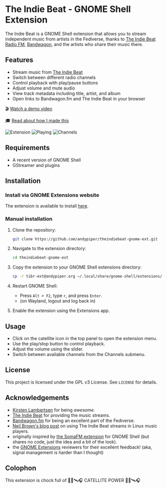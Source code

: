 # The Indie Beat - GNOME Shell Extension

The Indie Beat is a GNOME Shell extension that allows you to stream independent music from artists in the Fediverse, thanks to [The Indie Beat Radio FM](https://theindiebeat.fm), [Bandwagon](https://bandwagon.fm), and the artists who share their music there.

## Features

- Stream music from [The Indie Beat](https://theindiebeat.fm/)
- Switch between different radio channels
- Control playback with play/pause buttons
- Adjust volume and mute audio
- View track metadata including title, artist, and album
- Open links to Bandwagon.fm and The Indie Beat in your browser

🎬 [Watch a demo video](https://makertube.net/w/3qSQBQSwPLqGyYtopiTAk4)

🎓 [Read about how I made this](https://andypiper.co.uk/2025/01/25/the-indie-beat-on-your-linux-desktop/)


![Extension](screenshots/screenshot1.png) ![Playing](screenshots/screenshot2.png) ![Channels](screenshots/screenshot4.png)

## Requirements

- A recent version of GNOME Shell
- GStreamer and plugins

## Installation

### Install via GNOME Extensions website

The extension is available to install [here](https://extensions.gnome.org/extension/7822/the-indie-beat-fediverse-radio/).

### Manual installation

1. Clone the repository:

    ```sh
    git clone https://github.com/andypiper/theindiebeat-gnome-ext.git
    ```

2. Navigate to the extension directory:

    ```sh
    cd theindiebeat-gnome-ext
    ```

3. Copy the extension to your GNOME Shell extensions directory:

    ```sh
    cp -r tibr-ext@andypiper.org ~/.local/share/gnome-shell/extensions/
    ```

4. Restart GNOME Shell:
    - Press `Alt + F2`, type `r`, and press `Enter`.
    - (on Wayland, logout and log back in)

5. Enable the extension using the Extensions app.

## Usage

- Click on the catellite icon in the top panel to open the extension menu.
- Use the play/stop button to control playback.
- Adjust the volume using the slider.
- Switch between available channels from the Channels submenu.

## License

This project is licensed under the GPL v3 License. See `LICENSE` for details.

## Acknowledgements

- [Kirsten Lambertsen](https://mastodon.social/@mizkirsten) for being *awesome*.
- [The Indie Beat](https://theindiebeat.fm/) for providing the music streams.
- [Bandwagon.fm](https://bandwagon.fm/) for being an excellent part of the Fediverse.
- [Neil Brown's blog post](https://neilzone.co.uk/2025/01/adding-the-indie-beat-radio-fm-to-lyrion-music-server-mpd-and-jellyfin/) on using The Indie Beat streams in Linux music players.
- originally inspired by [the SomaFM extension](https://github.com/TheWeirdDev/somafm-radio-gnome-ext) for GNOME Shell (but shares no code, just the idea and a bit of the look).
- the [GNOME Extensions](https://extensions.gnome.org) reviewers for their excellent feedback! (aka, signal management is harder than I thought)

## Colophon

This extension is chock full of 📡🐱🛰️🎧 CATELLITE POWER 📡🐱🛰️🎧
